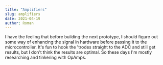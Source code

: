 ```yaml
---
title: "Amplifiers"
slug: amplifiers
date: 2021-04-19
author: Roman
---
```


I have the feeling that before building the next prototype, I should figure out
some way of enhancing the signal in hardware before passing it to the
microcontroller.  It's fun to hook the 'trodes straight to the ADC and still
get results, but I don't think the results are optimal.  So these days I'm
mostly researching and tinkering with OpAmps.

